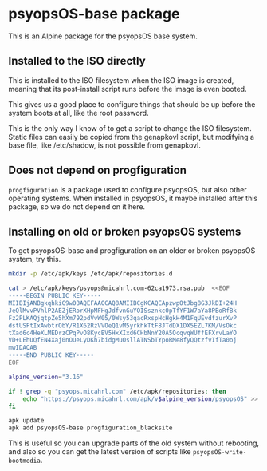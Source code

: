 # psyopsOS-base package

This is an Alpine package for the psyopsOS base system.

## Installed to the ISO directly

This is installed to the ISO filesystem when the ISO image is created,
meaning that its post-install script runs before the image is even booted.

This gives us a good place to configure things that should be up before the system boots at all,
like the root password.

This is the only way I know of to get a script to change the ISO filesystem.
Static files can easily be copied from the genapkovl script,
but modifying a base file, like /etc/shadow, is not possible from genapkovl.

## Does not depend on progfiguration

`progfiguration` is a package used to configure psyopsOS, but also other operating systems.
When installed in psyopsOS,
it maybe installed after this package,
so we do not depend on it here.

## Installing on old or broken psyopsOS systems

To get psyopsOS-base and progfiguration on an older or broken psyopsOS system,
try this.

```sh
mkdir -p /etc/apk/keys /etc/apk/repositories.d

cat > /etc/apk/keys/psyops@micahrl.com-62ca1973.rsa.pub  <<EOF
-----BEGIN PUBLIC KEY-----
MIIBIjANBgkqhkiG9w0BAQEFAAOCAQ8AMIIBCgKCAQEApzwpOtJbg8G3JkDI+24H
JeQlMvvPVhlP2AEZjERorXHpMFHgJdfvnGuYOISsznkc0pTfYF1W7aYa8PBoRfBk
Fz2PLKAQjqtpZe5hXm792pdVvW05/0Wsy53qacRxspHcHgkH4M1FqUEvdfzurXvP
dstUSFtIxAwbtrObY/R1X62RzVVOeQ1vM5yrkhkTtF8JTdDX1DX5EZL7KM/VsOkc
tXad6c4HeXLMEDrzCPqPvO8KycBV5HxXIxd6CHbNnY20A5OcqvqWUffEFXrvLaYO
VD+LEhUQfEN4Xaj0nOUeLyDKh7bidgMuOsllATNSbTYpoRMe8fyQQtzfvIfTa0oj
mwIDAQAB
-----END PUBLIC KEY-----
EOF

alpine_version="3.16"

if ! grep -q "psyops.micahrl.com" /etc/apk/repositories; then
    echo "https://psyops.micahrl.com/apk/v$alpine_version/psyopsOS" >> /etc/apk/repositories
fi

apk update
apk add psyopsOS-base progfiguration_blacksite
```

This is useful so you can upgrade parts of the old system without rebooting,
and also so you can get the latest version of scripts like `psyopsOS-write-bootmedia`.
